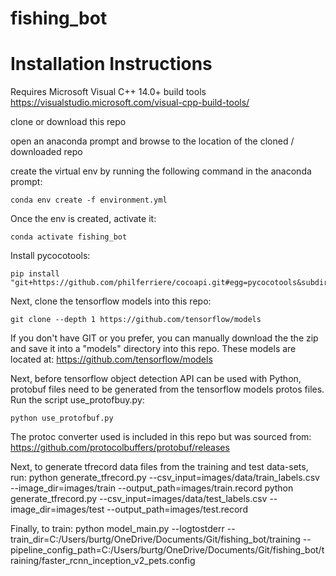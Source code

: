 # fishing_bot

# Installation Instructions

Requires Microsoft Visual C++ 14.0+ build tools
https://visualstudio.microsoft.com/visual-cpp-build-tools/

clone or download this repo

open an anaconda prompt and browse to the location of the cloned / downloaded repo

create the virtual env by running the following command in the anaconda prompt:

```
conda env create -f environment.yml
```

Once the env is created, activate it:
```
conda activate fishing_bot
```

Install pycocotools:
```
pip install "git+https://github.com/philferriere/cocoapi.git#egg=pycocotools&subdirectory=PythonAPI"
```

Next, clone the tensorflow models into this repo:
```
git clone --depth 1 https://github.com/tensorflow/models
```

If you don't have GIT or you prefer, you can manually download the the zip and save it into a "models" directory into this repo. These models are located at:
https://github.com/tensorflow/models

Next, before tensorflow object detection API can be used with Python, protobuf files need to be generated from the tensorflow models protos files. Run the script use_protofbuy.py:

```
python use_protofbuf.py
```

The protoc converter used is included in this repo but was sourced from:
https://github.com/protocolbuffers/protobuf/releases

Next, to generate tfrecord data files from the training and test data-sets, run:
python generate_tfrecord.py --csv_input=images/data/train_labels.csv --image_dir=images/train --output_path=images/train.record
python generate_tfrecord.py --csv_input=images/data/test_labels.csv --image_dir=images/test --output_path=images/test.record

Finally, to train:
python model_main.py --logtostderr --train_dir=C:/Users/burtg/OneDrive/Documents/Git/fishing_bot/training --pipeline_config_path=C:/Users/burtg/OneDrive/Documents/Git/fishing_bot/training/faster_rcnn_inception_v2_pets.config

